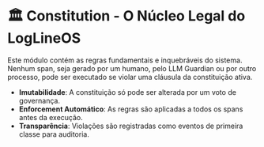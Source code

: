 # 🏛️ Constitution - O Núcleo Legal do LogLineOS

Este módulo contém as regras fundamentais e inquebráveis do sistema. Nenhum span, seja gerado por um humano, pelo LLM Guardian ou por outro processo, pode ser executado se violar uma cláusula da constituição ativa.

- **Imutabilidade**: A constituição só pode ser alterada por um voto de governança.
- **Enforcement Automático**: As regras são aplicadas a todos os spans antes da execução.
- **Transparência**: Violações são registradas como eventos de primeira classe para auditoria.